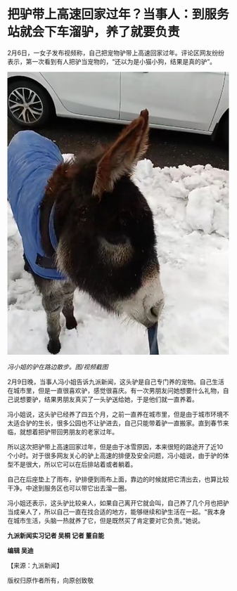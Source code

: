 # 把驴带上高速回家过年？当事人：到服务站就会下车溜驴，养了就要负责

2月6日，一女子发布视频称，自己把宠物驴带上高速回家过年。评论区网友纷纷表示，第一次看到有人把驴当宠物的，“还以为是小猫小狗，结果是真的驴”。

![d39a1838eb235cc25f20a2f2562ef387.jpg](https://raw.githubusercontent.com/qqhsx/qqnews_image/main/2024/02/10/把驴带上高速回家过年？当事人：到服务站就会下车溜驴，养了就要负责/d39a1838eb235cc25f20a2f2562ef387.jpg)

_冯小姐的驴在路边散步。图/视频截图_

2月9日晚，当事人冯小姐告诉九派新闻，这头驴是自己专门养的宠物。自己生活在城市里，但是一直很喜欢驴，感觉很喜庆。有一次男朋友问她想要什么礼物，自己说想要驴，结果男朋友真买了一头驴送给她，于是他们就一直养着。

冯小姐说，这头驴已经养了四五个月，之前一直养在城市里，但是由于城市环境不太适合驴的生长，很多公园也不让驴进去，自己只能带着驴一直搬家。直到春节来临，就想着把驴带回男朋友的老家过年。

所以这次把驴带上高速回家过年，但是由于冰雪原因，本来很短的路途开了近10个小时。对于很多网友关心的驴上高速的排便及安全问题，冯小姐说，由于驴的体型不是很大，所以它可以在后排站着或者躺着。

自己在后座垫上了雨布，驴排便到雨布上面，靠边的时候就把它清出去，也算比较干净。中途到服务区也可以带它出去溜一圈。

冯小姐还表示，这头驴比较亲人，如果自己离开它就会叫，自己养了几个月也把驴当成亲人了，所以自己一直在找合适的地方，能够继续和驴生活在一起。“我本身在城市生活，头脑一热就养了它，但是既然买了肯定要对它负责。”她说。

**九派新闻实习记者 吴桐 记者 董自能**

**编辑 吴迪**

【来源：九派新闻】

版权归原作者所有，向原创致敬

